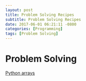 ```yaml
---
layout: post
title: Problem Solving Recipes
subtitle: Problem Solving Recipes
date: 2017-06-01 06:21:11 -0800
categories: [Programming]
tags: [Problem Solving]
---
```

# Problem Solving

[Python arrays](https://knaidu.gitbooks.io/problem-solving/arrays/)
